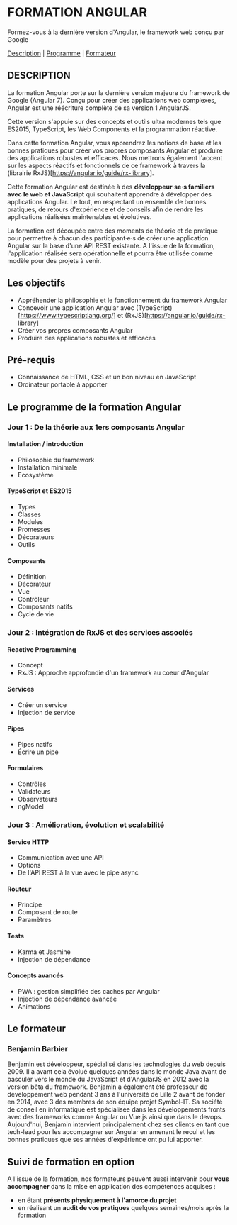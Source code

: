 # FORMATION ANGULAR

Formez-vous à la dernière version d'Angular, le framework web conçu par Google

[Description](#description) |
[Programme](#Le-Programme-de-la-Formation-Angular) |
[Formateur](#Le-formateur)

## DESCRIPTION

La formation Angular porte sur la dernière version majeure du framework de Google (Angular 7). Conçu pour créer des applications web complexes, Angular est une réécriture complète de sa version 1 AngularJS.

Cette version s'appuie sur des concepts et outils ultra modernes tels que ES2015, TypeScript, les Web Components et la programmation réactive.

Dans cette formation Angular, vous apprendrez les notions de base et les bonnes pratiques pour créer vos propres composants Angular et produire des applications robustes et efficaces. Nous mettrons également l'accent sur les aspects réactifs et fonctionnels de ce framework à travers la (librairie RxJS)[https://angular.io/guide/rx-library].

Cette formation Angular est destinée à des **développeur·se·s familiers avec le web et JavaScript** qui souhaitent apprendre à développer des applications Angular. Le tout, en respectant un ensemble de bonnes pratiques, de retours d'expérience et de conseils afin de rendre les applications réalisées maintenables et évolutives.

La formation est découpée entre des moments de théorie et de pratique pour permettre à chacun des participant·e·s de créer une application Angular sur la base d'une API REST existante. A l'issue de la formation, l'application réalisée sera opérationnelle et pourra être utilisée comme modèle pour des projets à venir.

## Les objectifs

* Appréhender la philosophie et le fonctionnement du framework Angular
* Concevoir une application Angular avec (TypeScript)[https://www.typescriptlang.org/] et (RxJS)[https://angular.io/guide/rx-library]
* Créer vos propres composants Angular
* Produire des applications robustes et efficaces

## Pré-requis

* Connaissance de HTML, CSS et un bon niveau en JavaScript
* Ordinateur portable à apporter

## Le programme de la formation Angular

### Jour 1 : De la théorie aux 1ers composants Angular

#### Installation / introduction

* Philosophie du framework
* Installation minimale
* Ecosystème

#### TypeScript et ES2015

* Types
* Classes
* Modules
* Promesses
* Décorateurs
* Outils

#### Composants

* Définition
* Décorateur
* Vue
* Contrôleur
* Composants natifs
* Cycle de vie

### Jour 2 : Intégration de RxJS et des services associés

#### Reactive Programming

* Concept
* RxJS : Approche approfondie d'un framework au coeur d'Angular

#### Services

* Créer un service
* Injection de service

#### Pipes

* Pipes natifs
* Écrire un pipe

#### Formulaires

* Contrôles
* Validateurs
* Observateurs
* ngModel

### Jour 3 : Amélioration, évolution et scalabilité

#### Service HTTP

* Communication avec une API
* Options
* De l'API REST à la vue avec le pipe async

#### Routeur

* Principe
* Composant de route
* Paramètres

#### Tests

* Karma et Jasmine
* Injection de dépendance

#### Concepts avancés

* PWA : gestion simplifiée des caches par Angular
* Injection de dépendance avancée
* Animations

## Le formateur

### Benjamin Barbier

Benjamin est développeur, spécialisé dans les technologies du web depuis 2009. Il a avant cela évolué quelques années dans le monde Java avant de basculer vers le monde du JavaScript et d'AngularJS en 2012 avec la version bêta du framework. Benjamin a également été professeur de développement web pendant 3 ans à l'université de Lille 2 avant de fonder en 2014, avec 3 des membres de son équipe projet Symbol-IT. Sa société de conseil en informatique est spécialisée dans les développements fronts avec des frameworks comme Angular ou Vue.js ainsi que dans le devops. Aujourd'hui, Benjamin intervient principalement chez ses clients en tant que tech-lead pour les accompagner sur Angular en amenant le recul et les bonnes pratiques que ses années d'expérience ont pu lui apporter.

## Suivi de formation en option

A l'issue de la formation, nos formateurs peuvent aussi intervenir pour **vous accompagner** dans la mise en application des compétences acquises :

* en étant **présents physiquement à l'amorce du projet**
* en réalisant un **audit de vos pratiques** quelques semaines/mois après la formation